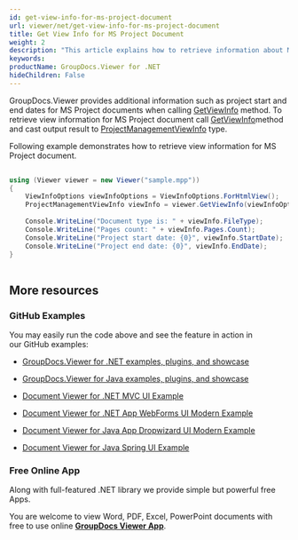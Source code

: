 ```yaml
---
id: get-view-info-for-ms-project-document
url: viewer/net/get-view-info-for-ms-project-document
title: Get View Info for MS Project Document
weight: 2
description: "This article explains how to retrieve information about MS Project Documents into tiles with GroupDocs.Viewer within your .NET applications."
keywords: 
productName: GroupDocs.Viewer for .NET
hideChildren: False
---
```

GroupDocs.Viewer provides additional information such as project start and end dates for MS Project documents when calling [GetViewInfo](https://apireference.groupdocs.com/net/viewer/groupdocs.viewer/viewer/methods/getviewinfo) method. To retrieve view information for MS Project document call [GetViewInfo](https://apireference.groupdocs.com/net/viewer/groupdocs.viewer/viewer/methods/getviewinfo)method and cast output result to [ProjectManagementViewInfo](https://apireference.groupdocs.com/net/viewer/groupdocs.viewer.results/projectmanagementviewinfo) type.

Following example demonstrates how to retrieve view information for MS Project document.

```csharp
     
using (Viewer viewer = new Viewer("sample.mpp"))
{
    ViewInfoOptions viewInfoOptions = ViewInfoOptions.ForHtmlView();
    ProjectManagementViewInfo viewInfo = viewer.GetViewInfo(viewInfoOptions) as ProjectManagementViewInfo;
 
    Console.WriteLine("Document type is: " + viewInfo.FileType);
    Console.WriteLine("Pages count: " + viewInfo.Pages.Count);
    Console.WriteLine("Project start date: {0}", viewInfo.StartDate);
    Console.WriteLine("Project end date: {0}", viewInfo.EndDate); 
}   
      

```

## More resources

### GitHub Examples

You may easily run the code above and see the feature in action in our GitHub examples:

*   [GroupDocs.Viewer for .NET examples, plugins, and showcase](https://github.com/groupdocs-viewer/GroupDocs.Viewer-for-.NET)
    
*   [GroupDocs.Viewer for Java examples, plugins, and showcase](https://github.com/groupdocs-viewer/GroupDocs.Viewer-for-Java)
    
*   [Document Viewer for .NET MVC UI Example](https://github.com/groupdocs-viewer/GroupDocs.Viewer-for-.NET-MVC) 
    
*   [Document Viewer for .NET App WebForms UI Modern Example](https://github.com/groupdocs-viewer/GroupDocs.Viewer-for-.NET-WebForms)
    
*   [Document Viewer for Java App Dropwizard UI Modern Example](https://github.com/groupdocs-viewer/GroupDocs.Viewer-for-Java-Dropwizard)
    
*   [Document Viewer for Java Spring UI Example](https://github.com/groupdocs-viewer/GroupDocs.Viewer-for-Java-Spring)
    

### Free Online App

Along with full-featured .NET library we provide simple but powerful free Apps.

You are welcome to view Word, PDF, Excel, PowerPoint documents with free to use online **[GroupDocs Viewer App](https://products.groupdocs.app/viewer)**.
